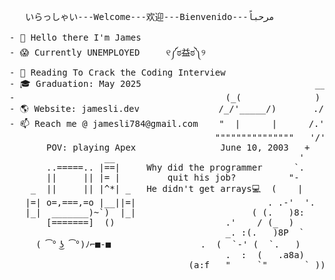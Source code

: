 

<!--
**skxvtchy/skxvtchy** is a ✨ _special_ ✨ repository because its `README.md` (this file) appears on your GitHub profile.
Here are some ideas to get you started:
-->
<pre>
                                                                   ,:
   いらっしゃい---Welcome---欢迎---Bienvenido---مرحباً               ,' |
                                                                /   :           __,-~~/~    `---.    
- 👋 Hello there I'm James                                   --'   /           _/_,---(      ,    )          
- 😱 Currently UNEMPLOYED     ୧༼ಠ益ಠ༽୨                       \/ />/        __ /        <    /   )  \___
- 📰 Reading To Crack the Coding Interview                   / /_\--===;;;'====------------------===;;;===------ -
- 🎓 Graduation: May 2025                                 __/   /            \/  ~"~"~"~"~"~\~"~)~"/
-                                        (_(              ) '-. /            (_ (   \  (     >    \)
- 🌎 Website: jamesli.dev               /_/'_____/)       ./  :\              \_( _ <         >_>'
- 📫 Reach me @ jamesli784@gmail.com    "  |      |      /.' '                 ~ `-i' ::>|--"
                                       """""""""""""""   '/'                         I;|.|.|
       POV: playing Apex                June 10, 2003   +                           <|i::|i|`.
                  __                                   '                           (` ^'"`-' ")
       ..=====.. |==|     Why did the programmer      `.                  ,---.          U 
       ||     || |= |         quit his job?          "-                  ;     \         ;   
    _  ||     || |^*| _   He didn't get arrays💻  (    |            .==\""/==.  `-.___.-'
   |=| o=,===,=o |__||=|                         . .-'  '.          ((+) .  .:)
   |_|  _______)~`)  |_|                      ( (.   )8:            |'.-(o)-.'|  
       [=======]  ()                     .'    / (_  )              \/  \_/  \/   
                                         _. :(.   )8P  `                            
     ( ͡° ͜ʖ ͡°)ﾉ⌐■-■                 .  (  `-' (  `.   )                    Thanks For Visiting!!!
                                         .  :  (   .a8a)                      pls hire me :)
                                  (a:f   "     `"       ` ))
</pre>
